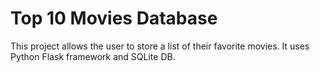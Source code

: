 # Top 10 Movies Database

This project allows the user to store a list of their favorite movies.
It uses Python Flask framework and SQLite DB.
